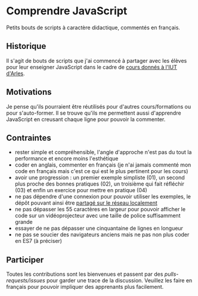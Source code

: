 # Comprendre JavaScript

Petits bouts de scripts à caractère didactique, commentés en français.


## Historique

Il s'agit de bouts de scripts que j'ai commencé à partager avec les élèves pour leur enseigner JavaScript dans le cadre de [cours donnés à l'IUT d'Arles](https://larlet.fr/david/blog/2014/cours-iut-arles/).


## Motivations

Je pense qu'ils pourraient être réutilisés pour d'autres cours/formations ou pour s'auto-former. Il se trouve qu'ils me permettent aussi d'apprendre JavaScript en creusant chaque ligne pour pouvoir la commenter.


## Contraintes

* rester simple et compréhensible, l'angle d'approche n'est pas du tout la performance et encore moins l'esthétique
* coder en anglais, commenter en français (je n'ai jamais commenté mon code en français mais c'est ce qui est le plus pertinent pour les cours)
* avoir une progression : un premier exemple simpliste (01), un second plus proche des bonnes pratiques (02), un troisième qui fait réfléchir (03) et enfin un exercice pour mettre en pratique (04)
* ne pas dépendre d'une connexion pour pouvoir utiliser les exemples, le dépôt pouvant ainsi être [partagé sur le réseau localement](http://scopyleft.fr/blog/2013/du-code-acentre/)
* ne pas dépasser les 55 caractères en largeur pour pouvoir afficher le code sur un vidéoprojecteur avec une taille de police suffisamment grande
* essayer de ne pas dépasser une cinquantaine de lignes en longueur
* ne pas se soucier des navigateurs anciens mais ne pas non plus coder en ES7 (à préciser)


## Participer

Toutes les contributions sont les bienvenues et passent par des *pulls-requests/issues* pour garder une trace de la discussion. Veuillez les faire en français pour pouvoir impliquer des apprenants plus facilement.
